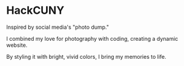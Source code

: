 # HackCUNY

Inspired by social media's "photo dump."

I combined my love for photography with coding, creating a dynamic website.

By styling it with bright, vivid colors, I bring my memories to life.
